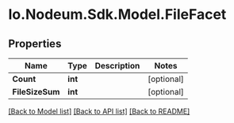 # Io.Nodeum.Sdk.Model.FileFacet
## Properties

Name | Type | Description | Notes
------------ | ------------- | ------------- | -------------
**Count** | **int** |  | [optional] 
**FileSizeSum** | **int** |  | [optional] 

[[Back to Model list]](../README.md#documentation-for-models) [[Back to API list]](../README.md#documentation-for-api-endpoints) [[Back to README]](../README.md)


